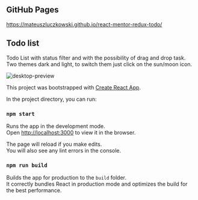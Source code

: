 ## GitHub Pages
https://mateuszluczkowski.github.io/react-mentor-redux-todo/
## Todo list
Todo List with status filter and with the possibility of drag and drop task. Two themes dark and light, to switch them just click on the sun/moon icon. 



![desktop-preview](https://user-images.githubusercontent.com/81802967/135723874-39751330-830a-4e75-87c5-75bd71456757.jpg)



This project was bootstrapped with [Create React App](https://github.com/facebook/create-react-app).


In the project directory, you can run:

### `npm start`

Runs the app in the development mode.\
Open [http://localhost:3000](http://localhost:3000) to view it in the browser.

The page will reload if you make edits.\
You will also see any lint errors in the console.



### `npm run build`

Builds the app for production to the `build` folder.\
It correctly bundles React in production mode and optimizes the build for the best performance.

